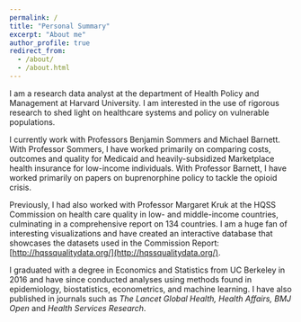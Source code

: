 ```yaml
---
permalink: /
title: "Personal Summary"
excerpt: "About me"
author_profile: true
redirect_from: 
  - /about/
  - /about.html
---
```


I am a research data analyst at the department of Health Policy and Management at Harvard University. I am interested in the use of rigorous research to shed light on healthcare systems and policy on vulnerable populations. 

I currently work with Professors Benjamin Sommers and Michael Barnett. With Professor Sommers, I have worked primarily on comparing costs, outcomes and quality for Medicaid and heavily-subsidized Marketplace health insurance for low-income individuals. With Professor Barnett, I have worked primarily on papers on buprenorphine policy to tackle the opioid crisis. 

Previously, I had also worked with Professor Margaret Kruk at the HQSS Commission on health care quality in low- and middle-income countries, culminating in a comprehensive report on 134 countries. I am a huge fan of interesting visualizations and have created an interactive database that showcases the datasets used in the Commission Report: [http://hqssqualitydata.org/](http://hqssqualitydata.org/). 

I graduated with a degree in Economics and Statistics from UC Berkeley in 2016 and have since conducted analyses using methods found in epidemiology, biostatistics, econometrics, and machine learning. I have also published in journals such as *The Lancet Global Health, Health Affairs, BMJ Open* and *Health Services Research*. 
